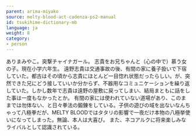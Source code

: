 ```yaml
---
parent: arima-miyako
source: melty-blood-act-cadenza-ps2-manual
id: tsukihime-dictionary-mb
language: ja
weight: 8
category:
- person
---
```


ありまみやこ。突撃チャイナガール。
志貴をお兄ちゃんと（心の中で）慕う女の子。現在小学六年生。
遠野志貴は交通事故の後、有間の家に養子扱いで下宿していた。都古はその頃から志貴にほとんど一目惚れ状態だったらしい。が、突然できた兄にどう接していいか分からず、不器用なコミュニケーションを繰り返していた。しかし数年で志貴は遠野の屋敷に戻ってしまい、結局まともに話をした事は一度もなかったとか。
有間の家には使われていない道場があり、このままでは勿体ない、と日々拳法の鍛錬をしている。子供の遊びの域を出ないなんちゃって八極拳だが、MELTY BLOODではタタリの影響で一夜だけ本物の八極挙使いになってしまった。無論、本人は大喜び。
また、ネコアルクに将来楽しみなライバルとして認識されている。
